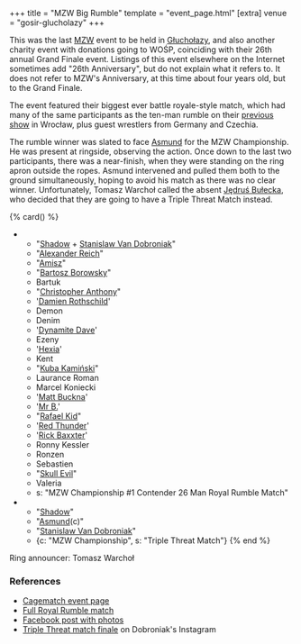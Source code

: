 +++
title = "MZW Big Rumble"
template = "event_page.html"
[extra]
venue = "gosir-glucholazy"
+++

This was the last [MZW](@/o/mzw.md) event to be held in [Głuchołazy](@/v/gosir-glucholazy.md), and also another charity event with donations going to WOŚP, coinciding with their 26th annual Grand Finale event. Listings of this event elsewhere on the Internet sometimes add "26th Anniversary", but do not explain what it refers to. It does not refer to MZW's Anniversary, at this time about four years old, but to the Grand Finale.

The event featured their biggest ever battle royale-style match, which had many of the same participants as the ten-man rumble on their [previous show](@/e/mzw/2017-12-02-mzw-freak-show.md) in Wrocław, plus guest wrestlers from Germany and Czechia.

The rumble winner was slated to face [Asmund](@/w/asmund.md) for the MZW Championship. He was present at ringside, observing the action. Once down to the last two participants, there was a near-finish, when they were standing on the ring apron outside the ropes. Asmund intervened and pulled them both to the ground simultaneously, hoping to avoid his match as there was no clear winner. Unfortunately, Tomasz Warchoł called the absent [Jędruś Bułecka](@/w/jedrus-bulecka.md), who decided that they are going to have a Triple Threat Match instead.

{% card() %}
- - "[Shadow](@/w/shadow.md) + [Stanislaw Van Dobroniak](@/w/stanislaw-van-dobroniak.md)"
  - "[Alexander Reich](@/w/alex-ace.md)"
  - "[Amisz](@/w/axel-fox.md)"
  - "[Bartosz Borowsky](@/w/boro.md)"
  - Bartuk
  - "[Christopher Anthony](@/w/christopher-anthony.md)"
  - '[Damien Rothschild](@/w/damien-rothschild.md)'
  - Demon
  - Denim
  - '[Dynamite Dave](@/w/dynamite-dave.md)'
  - Ezeny
  - '[Hexia](@/w/hexia.md)'
  - Kent
  - "[Kuba Kamiński](@/w/jacob-crane.md)"
  - Laurance Roman
  - Marcel Koniecki
  - '[Matt Buckna](@/w/matt-buckna.md)'
  - '[Mr B.](@/w/mr-b.md)'
  - "[Rafael Kid](@/w/rafael-kid.md)"
  - '[Red Thunder](@/w/red-thunder.md)'
  - '[Rick Baxxter](@/w/rick-baxxter.md)'
  - Ronny Kessler
  - Ronzen
  - Sebastien
  - "[Skull Evil](@/w/skull-evil.md)"
  - Valeria
  - s: "MZW Championship #1 Contender 26 Man Royal Rumble Match"
- - "[Shadow](@/w/shadow.md)"
  - "[Asmund](@/w/asmund.md)(c)"
  - "[Stanislaw Van Dobroniak](@/w/stanislaw-van-dobroniak.md)"
  - {c: "MZW Championship", s: "Triple Threat Match"}
{% end %}

Ring announcer: Tomasz Warchoł

### References

* [Cagematch event page](https://www.cagematch.net/?id=1&nr=192262)
* [Full Royal Rumble match](https://www.youtube.com/watch?v=KLp-Ub3MGDo)
* [Facebook post with photos](https://www.facebook.com/ManiacZoneWrestling/posts/1204544136356477/)
* [Triple Threat match finale](https://www.instagram.com/stanimania/p/Bd-AHC1B1Ia/) on Dobroniak's Instagram
